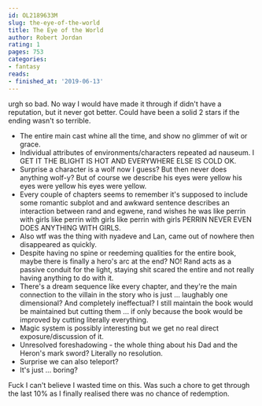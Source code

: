 ```yaml
---
id: OL2189633M
slug: the-eye-of-the-world
title: The Eye of the World
author: Robert Jordan
rating: 1
pages: 753
categories:
- fantasy
reads:
- finished_at: '2019-06-13'
---
```

urgh so bad. No way I would have made it through if didn't have a reputation, but it never got better. Could have been a solid 2 stars if the ending wasn't so terrible.

* The entire main cast whine all the time, and show no glimmer of wit or grace.
* Individual attributes of environments/characters repeated ad nauseum. I GET IT THE BLIGHT IS HOT AND EVERYWHERE ELSE IS COLD OK.
* Surprise a character is a wolf now I guess? But then never does anything wolf-y? But of course we describe his eyes were yellow his eyes were yellow his eyes were yellow.
* Every couple of chapters seems to remember it's supposed to include some romantic subplot and and awkward sentence describes an interaction between rand and egwene, rand wishes he was like perrin with girls like perrin with girls like perrin with girls PERRIN NEVER EVEN DOES ANYTHING WITH GIRLS.
* Also wtf was the thing with nyadeve and Lan, came out of nowhere then disappeared as quickly.
* Despite having no spine or reedeming qualities for the entire book, maybe there is finally a hero's arc at the end? NO! Rand acts as a passive conduit for the light, staying shit scared the entire and not really having anything to do with it.
* There's a dream sequence like every chapter, and they're the main connection to the villain in the story who is just ... laughably one dimensional? And completely ineffectual? I still maintain the book would be maintained but cutting them ... if only because the book would be improved by cutting literally everything.
* Magic system is possibly interesting but we get no real direct exposure/discussion of it.
* Unresolved foreshadowing - the whole thing about his Dad and the Heron's mark sword? Literally no resolution.
* Surprise we can also teleport?
* It's just ... boring?

Fuck I can't believe I wasted time on this. Was such a chore to get through the last 10% as I finally realised there was no chance of redemption.
